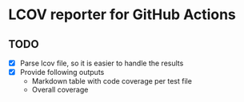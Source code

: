 # LCOV reporter for GitHub Actions

## TODO

- [x] Parse lcov file, so it is easier to handle the results
- [x] Provide following outputs
  - Markdown table with code coverage per test file
  - Overall coverage
